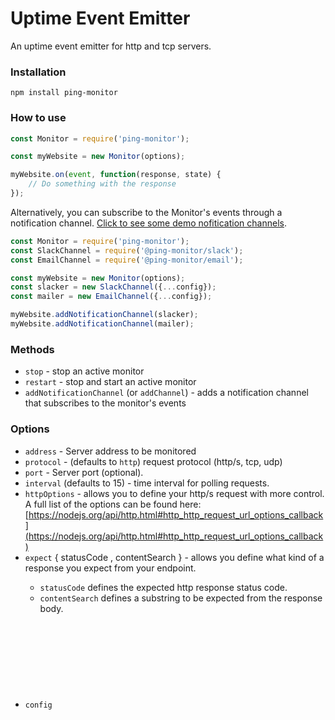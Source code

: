 # Uptime Event Emitter

An uptime event emitter for http and tcp servers.


### Installation
```
npm install ping-monitor
```


### How to use
```javascript
const Monitor = require('ping-monitor');

const myWebsite = new Monitor(options);

myWebsite.on(event, function(response, state) {
    // Do something with the response
});
```

Alternatively, you can subscribe to the Monitor's events through a notification channel. [Click to see some demo nofitication channels](https://github.com/qawemlilo/ping-monitor-channels/tree/main/channels).

```javascript
const Monitor = require('ping-monitor');
const SlackChannel = require('@ping-monitor/slack');
const EmailChannel = require('@ping-monitor/email');

const myWebsite = new Monitor(options);
const slacker = new SlackChannel({...config});
const mailer = new EmailChannel({...config});

myWebsite.addNotificationChannel(slacker);
myWebsite.addNotificationChannel(mailer);
```


### Methods

- `stop` - stop an active monitor
- `restart` - stop and start an active monitor
- `addNotificationChannel` (or `addChannel`) - adds a notification channel that subscribes to the monitor's events

### Options

- `address` <String> - Server address to be monitored
- `protocol` <String> - (defaults to `http`) request protocol (http/s, tcp, udp)
- `port` <Integer> - Server port (optional).
- `interval` <Integer> (defaults to 15) - time interval for polling requests.
- `httpOptions` <Object> - allows you to define your http/s request with more control. A full list of the options can be found here: [https://nodejs.org/api/http.html#http_http_request_url_options_callback](https://nodejs.org/api/http.html#http_http_request_url_options_callback)
- `expect` <Object>  { statusCode <Number>,  contentSearch <String>} - allows you define what kind of a response you expect from your endpoint. 
   - `statusCode` defines the expected http response status code.
   - `contentSearch` defines a substring to be expected from the response body.
- `config` <Object> { intervalUnits <String> }  - configuration for your Monitor, currently supports one property, `intervalUnits`. `intervalUnits` specifies which to time unit you want your Monitor to use. There are 4 options, `milliseconds`, `seconds`, `minutes` (default), and `hours`.
- `ignoreSSL` <Boolean> - ignore broken/expired certificates

#### Expect Object
```javascript
expect {
  statusCode: Integer, // http status codes
  contentSearch: String
}
```

```javascript

// http Get
const myApi = new Monitor({
    address: 'https://api.ragingflame.co.za',
    title: 'Raging Flame',
    interval: 5,
    protocol: 'http', // http/s, tcp, udp
    config: {
      intervalUnits: 'minutes' // seconds, milliseconds, minutes {default}, hours
    },

    httpOptions: {
      path: '/users',
      method: 'get',
      query: {
        id: 3
      }
    },
    expect: {
      statusCode: 200
    }
});

// http Post
const myApi = new Monitor({
    address: 'http://api.ragingflame.co.za',
    title: 'Raging Flame',
    interval: 10,
    protocol: 'http',
    config: {
      intervalUnits: 'minutes' // seconds, milliseconds, minutes {default}, hours
    },

    httpOptions: {
      path: '/users',
      method: 'post',
      query: {
        first_name: 'Que',
        last_name: 'Fire'
      },
      body: {content:'Hello World!'}
    },
    expect: {
      statusCode: 200
    }
});
```



### Emitted Events

- `up` - All is good server is up.
- `down` - Not good, server is down.
- `stop` - Fired when the monitor has stopped.
- `error` - Fired when there's an error
- `timeout` - Fired when the http request times out
- `restored` - Fired server is up after being down



### response object

- `object.website` (deprecated) - website being monitored .
- `object.address` - server address 
- `object.port` - server port
- `object.time` - (aka responseTime) request response time
- `object.responseMessage` -  http response code message
- `object.responseTime` - response time in milliseconds
- `object.httpResponse` - native http/s response object

### state object

- `object.id` <Integer> `null` - monitor id, useful when persistence.
- `object.title` <String> `null` - monitor label for humans.
- `object.isUp` <Boolean> `true` - flag to indicate if monitored server is up or down.
- `object.created_at` <Date.now()> - monitor creation date.
- `object.isUp` <Boolean> `true` - previous uptime status of the monitor.
- `object.port` <Integer> `null` - server port.
- `object.totalRequests` <Integer> `0` - total requests made.
- `object.totalDownTimes` <Integer> `0` - total number of downtimes.
- `object.lastDownTime` <Date.now()> - time of last downtime.
- `object.lastRequest` <Date.now()> - time of last request.
- `object.interval` <Integer> `5` - polling interval in minutes
- `object.website` <String> `null`  - (deprecated) website being monitored.
- `object.address` <String> `null`  - server address being monitored.
- `object.port` <Integer> `null` - server port.
- `object.paused` <Boolean> `false` - monitor paused flag
- `object.httpOptions` <Object> - monitor httpOptions options
  

### Website Example
```javascript
'use strict';

const Monitor = require('ping-monitor');


const myMonitor = new Monitor({
  address: 'http://www.ragingflame.co.za',
  title: 'Raging Flame',
  interval: 10 // minutes
  //protocol: 'http'
});


myMonitor.on('up', function (res, state) {
    console.log('Yay!! ' + state.address + ' is up.');
});


myMonitor.on('down', function (res, state) {
  console.log('Oh Snap!! ' + state.address + ' is down! ' + state.statusMessage);
});


myMonitor.on('restored', function (res, state) {
  console.log(state.address + ' has been restore');
});


myMonitor.on('stop', function (res, state) {
  console.log(state.address + ' monitor has stopped.');
});


myMonitor.on('timeout', function (error, res) {
  console.log(error);
});


myMonitor.on('error', function (error) {
  console.log(error);
});
```

### TCP Example
```javascript
'use strict';

const Monitor = require('ping-monitor');


const myMonitor = new Monitor({
  address: '162.13.124.139',
  port: 8080,
  interval: 5 // minutes
});


myMonitor.on('up', function (res, state) {
  console.log('Yay!! ' + state.address + ':' + state.port + ' is up.');
});


myMonitor.on('down', function (res, state) {
  console.log('Oh Snap!! ' + state.address + ':' + state.port + ' is down! ');
});


myMonitor.on('restored', function (res, state) {
  console.log('Yay!! ' + state.address + ':' + state.port + ' has been restored! ');
});


myMonitor.on('stop', function (res, state) {
  console.log(state.address + ' monitor has stopped.');
});


myMonitor.on('error', function (error, res) {
  console.log(error);
});


myMonitor.on('timeout', function (error, res) {
  console.log(error);
});
```


### Change log


#### v0.8.0


**Changes**

 - Added `protocol` property to the Monitor Options object
 - Added support for UDP servers. To monitor a UDP server, set the `protocol` to `udp`
 - Depracated `website` property on the Monitor Options object. Only use `address` 
 - Refactored some code


```javascript

  const ping = new Monitor({
    address: '34.22.237.1',
    port: 1234,
    interval: 10,
    protocol: 'udp',
  });

  ping.on('up', function (res, state) {
    console.log('Yay!! Service is up');
  });

  ping.on('down', function (res, state) {
    console.log(':( Service is down!');
  });

  ping.on('restored', function (res, state) {
    console.log('Yay!! Service has been restored');
  });

  ping.on('error', function (error, res) {
    console.error(error);
  });
```


#### v0.7.0


**Changes**

 - Dependencies update.
 - Added `addNotificationChannel` method to Monitor.
 - Added `addChannel` method to Monitor. This method is an alias of the `addNotificationChannel` method.


```javascript
  /*** 
   * Channel class 
   * methods: up, down, stop, error, timeout 
   * properties: name
   ***/
  class Logger {

    constructor(config = {}) {
      // do something with the config
    }

    name = 'logger';

    up(res, state) {
      console.log(`#${this.name}: ${res.address} is up`);
    }

    down(res, state) {
      console.log(`#${this.name}: ${res.address} is down`);
    }

    stop(res, state) {
      console.log(`#${this.name}: ${res.address} monitor stopped`);
    }

    error(error, res, state) {
      console.log(`#${this.name}: ${res.address} monitor returned an error`);
    }

    timeout(error, res, state) {
      console.log(`#${this.name}: ${res.address} timed out`);
    }

    restored(error, res, state) {
      console.log(`#${this.name}: ${res.address} has been restored`);
    }
  }


  const ping = new Monitor({
    address: 'https://google.com',
    interval: 30,
    protocol: 'http',
    config: {
      intervalUnits: 'seconds',
    }
  });

  const logger = new Logger();

  ping.addNotificationChannel(logger);

  // you can multiple notification channels
  // ping.addNotificationChannel(mailer)
  // ping.addNotificationChannel(slack)
```


#### v0.6.1


**Changes**

 - Added auto id generation opt-out


```javascript
  let ping = new Monitor({
    address: 'https://google.com',
    interval: 5,
    protocol: 'http',
    config: {
      intervalUnits: 'minutes',
      generateId: false // defaults is true
    }
  });

  ping.on('up', function (res, state) {
    //state.id === null
    console.log('Yay!! Google is up');
  });


  ping.on('error', function (error, res) {
    console.error(error);
  });
```


#### v0.6.0


**Changes**

 - Code refactoring
 - Removed `active` from props (redundant)
 - Removed `host` from props (not used)
 - Added `ignoreSSL` to support websites with expired certificates


```javascript
  let ping = new Monitor({
    address: 'https://wrong.host.badssl.com',
    interval: 1,
    protocol: 'http',
    config: {
      intervalUnits: 'minutes' // seconds, milliseconds, minutes {default}, hours
    },
    ignoreSSL: true
  });

  ping.on('up', function (res, state) {
    console.log('Yay!! Service is up');
  });


  ping.on('error', function (error, res) {
    console.error(error);
  });
```


#### v0.5.2


**Changes**

 - Added support for configuring interval units

```javascript
  let ping = new Monitor({
    address: 'https://webservice.com',
    interval: 1,
    protocol: 'http',
    config: {
      intervalUnits: 'minutes'
    }
  });

  ping.on('up', function (res, state) {
    console.log('Yay!! Service is up');
  });


  ping.on('error', function (error, res) {
    console.error(error);
  });
```

#### v0.5.1


**Changes**

 - Added Support for content search in HTTP/HTTPS - courtesy of [@pbombnz](https://github.com/pbombnz)

```javascript
  let ping = new Monitor({
    address: 'https://ecommorce-shop.com/playstation5',
    interval: 1,
    protocol: 'http',
    expect: {
      contentSearch: 'In stock'
    }
  });

  ping.on('up', function (res, state) {
    console.log('Yay!! Content cantains the phrase "In stock"');
  });


  ping.on('error', function (error, res) {
    console.error(error);
  });
```

#### v0.5.0


**Changes**

 - Added `timeout` event to Monitor instance. This event is passed from the htt/s module.

```javascript
  myMonitor.on('timeout', function (error, res) {
    console.log(error);
  });

  // also make sure that you are handling the error event
  myMonitor.on('error', function (error, res) {
    console.log(error);
  });
```

 - Dependencies update

*Please note:* When the `timeout` event is fired, it is followed by the `error` event which is created when we manually abort the http request.


#### v0.4.4

Dependencies update

#### v0.4.3


**Changes**

 - Added the native http/s response object in the `Monitor` response object
 - Added Post support in your Monitor instances.

You can now include a body in your `httpOptions`:

```javascript
// http Post
const myApi = new Monitor({
    address: 'http://api.ragingflame.co.za',
    title: 'Raging Flame',
    interval: 10 // minutes
    protocol: 'http',

    // new options
    httpOptions: {
      path: '/users',
      method: 'post',
      query: {
        type: 'customer',
      },
      body: {
        name: 'Que',
        email: 'que@test.com'  
      }
    },
    expect: {
      statusCode: 200
    }
});

myApi.on('up', function (res, state) {
  /*
    response {
      responseTime <Integer> milliseconds
      responseMessage <String> response code message
      address <String> url being monitored.
      address <String> server address being monitored
      port <Integer>
      httpResponse <Object> native http/s response object
    }

    state {
      created_at <Date.now()>
      isUp <Boolean>
      port: <Integer>
      totalRequests <Integer>
      lastDownTime <Date.now()>
      lastRequest <Date.now()>
      interval <Integer>
    }
  */
});
```

#### v0.4.2


**Changes**

Added some utility methods used when updating a monitor and added immediate ping on monitor creation.

  - Added `pause` method to Monitor.
  - Added `unpause` method to Monitor.


*Tip:* See [options](https://github.com/qawemlilo/node-monitor#options) section to learn how they work.

#### v0.4.1


**Changes**

Changes in v0.4.1 give you more control to define your http requests and what response to expect.


  - Added `httpOptions` prop to Monitor instance options.
  - Added `expect` prop for naming your your monitor.

*Tip:* See [options](https://github.com/qawemlilo/node-monitor#options) section to learn how they work.


#### v0.4.0


**Changes**

Most of the changes introduced in this version were introduced to support database persistence.

  - Added `id` prop, useful when you add database persistence.
  - Added `title` prop for naming your your monitor.
  - Added `active` prop to flag if monitoring is active.
  - Added `totalDownTimes` prop for keeping record of total downtimes.
  - Added `isUp` prop to indicate if monitored server is up or down.
  - Added `website`, `address`, `totalDownTimes`, `active`, `active` props to the emitted `state` object
  - Added eslinting (2015) and cleaned up the code a bit
  - *breaking change: * the `stop` event now takes a callback that accepts 2 arguments, `response` && `state` (same as the `up` and `down` events).


#### v0.3.1

**New Feature**

  - Added a `state` object in the response that returns useful monitoring data

  - **`State` object**

```javascript
  const Monitor = require('ping-monitor');

  const myMonitor = new Monitor(options);

  myMonitor.on(event, function(response, state) {
    /*
      response {...}
      state {
        created_at <Date.now()>
        isUp <Boolean>
        port: <Integer>
        totalRequests <Integer>
        lastDownTime <Date.now()>
        lastRequest <Date.now()>
        interval <Integer>
      }
    */
  });
```

**Changes made**
  - The event handler now accepts to arguments `response` and `state`, please see above examples.



#### v0.3.0

  - Brought back `error` event - required for handling module usage related errors
  - Added `responseTime` to the response object
  - Added support for tcp servers


#### v0.2.0

  - Code cleanup and upgrade to ES6
  - Removed the `error` event - now being handled internally
  - Bug fixed: [Unreachable resource not handled #9](https://github.com/qawemlilo/node-monitor/issues/9)


## Testing
```
npm test
```


### License

(MIT License)

Copyright (c) 2013 - 2018 Qawelesizwe Mlilo <qawemlilo@gmail.com>

Permission is hereby granted, free of charge, to any person obtaining a copy of this software and associated documentation files (the 'Software'), to deal in the Software without restriction, including without limitation the rights to use, copy, modify, merge, publish, distribute, sublicense, and/or sell copies of the Software, and to permit persons to whom the Software is furnished to do so, subject to the following conditions:

The above copyright notice and this permission notice shall be included in all copies or substantial portions of the Software.

THE SOFTWARE IS PROVIDED 'AS IS', WITHOUT WARRANTY OF ANY KIND, EXPRESS OR IMPLIED, INCLUDING BUT NOT LIMITED TO THE WARRANTIES OF MERCHANTABILITY, FITNESS FOR A PARTICULAR PURPOSE AND NONINFRINGEMENT. IN NO EVENT SHALL THE AUTHORS OR COPYRIGHT HOLDERS BE LIABLE FOR ANY CLAIM, DAMAGES OR OTHER LIABILITY, WHETHER IN AN ACTION OF CONTRACT, TORT OR OTHERWISE, ARISING FROM, OUT OF OR IN CONNECTION WITH THE SOFTWARE OR THE USE OR OTHER DEALINGS IN THE SOFTWARE.
